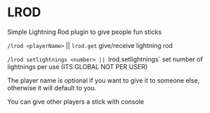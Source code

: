# LROD

Simple Lightning Rod plugin to give people fun sticks

`/lrod <playerName>` || `lrod.get` give/receive lightning rod

`/lrod setlightnings <number> || `lrod.setlightnings` set number of lightnings per use (ITS GLOBAL NOT PER USER)

The player name is optional if you want to give it to someone else, otherwise it will default to you.

You can give other players a stick with console

